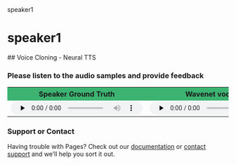 <head>speaker1</head>
<h1>speaker1</h1>
## Voice Cloning - Neural TTS

### Please listen to the audio samples and provide feedback
<table border="0" width="20%" style="font-size:16px"><tbody><tr><th bgcolor="#3cb371" style="white-space:nowrap;height:30px;min-width: 240px">Speaker Ground Truth</th><th bgcolor="#3cb371" style="white-space:nowrap;height:30px;min-width: 240px">
  Wavenet vocoder</th><th bgcolor="#3cb371" style="white-space:nowrap;height:30px;min-width: 240px">
  WAVEGLOW vocoder</th></tr><tr><td><audio controls="" preload="none" style="height:30px">
<source src="/sample.wav" type="audio/wav">audio not supported</audio>
 </td><td><audio controls="" preload="none" style="height:30px"><source src=" https://sachp1.github.io/Getfeedback/sample.wav" type="audio/mpeg">audio not supported</audio></td><td><audio controls="" preload="none" style="height:30px">
  
 <source src="http://docs.google.com/uc?export=open&amp;id=15IoFrVsETB0ChBGScD8_MLVxRUlXrzwq" type="audio/mpeg">audio not supported</audio></td></tr></tbody></table>



### Support or Contact
Having trouble with Pages? Check out our [documentation](https://help.github.com/categories/github-pages-basics/) or [contact support](https://github.com/contact) and we’ll help you sort it out.
